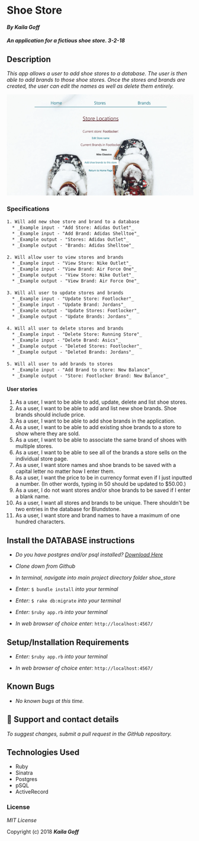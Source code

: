 # Shoe Store

#### _By Kaila Goff_

#### _An application for a fictious shoe store. 3-2-18_

## Description

_This app allows a user to add shoe stores to a database. The user is then able to add brands to those shoe stores. Once the stores and brands are created, the user can edit the names as well as delete them entirely._

<kbd><img src="public/img/screenshot.png" alt=""></kbd>


### Specifications
    1. Will add new shoe store and brand to a database
      * _Example input - "Add Store: Adidas Outlet"_
      * _Example input - "Add Brand: Adidas Shelltoe"_
      * _Example output - "Stores: Adidas Outlet"_
      * _Example output - "Brands: Adidas Shelltoe"_

    2. Will allow user to view stores and brands
      * _Example input - "View Store: Nike Outlet"_
      * _Example input - "View Brand: Air Force One"_
      * _Example output - "View Store: Nike Outlet"_
      * _Example output - "View Brand: Air Force One"_

    3. Will all user to update stores and brands
      * _Example input - "Update Store: Footlocker"_
      * _Example input - "Update Brand: Jordans"_
      * _Example output - "Update Stores: Footlocker"_
      * _Example output - "Update Brands: Jordans"_

    4. Will all user to delete stores and brands
      * _Example input - "Delete Store: Running Store"_
      * _Example input - "Delete Brand: Asics"_
      * _Example output - "Deleted Stores: Footlocker"_
      * _Example output - "Deleted Brands: Jordans"_

    5. Will all user to add brands to stores
      * _Example input - "Add Brand to store: New Balance"_
      * _Example output - "Store: Footlocker Brand: New Balance"_

#### User stories

  1. As a user, I want to be able to add, update, delete and list shoe stores.
  2. As a user, I want to be able to add and list new shoe brands. Shoe brands should include price.
  3. As a user, I want to be able to add shoe brands in the application.
  4. As a user, I want to be able to add existing shoe brands to a store to show where they are sold.
  5. As a user, I want to be able to associate the same brand of shoes with multiple stores.
  6. As a user, I want to be able to see all of the brands a store sells on the individual store page.
  7. As a user, I want store names and shoe brands to be saved with a capital letter no matter how I enter them.
  8. As a user, I want the price to be in currency format even if I just inputted a number. (In other words, typing in 50 should be updated to $50.00.)
  9. As a user, I do not want stores and/or shoe brands to be saved if I enter a blank name.
  10. As a user, I want all stores and brands to be unique. There shouldn't be two entries in the database for Blundstone.
  11. As a user, I want store and brand names to have a maximum of one hundred characters.


## Install the DATABASE instructions

* _Do you have postgres and/or psql installed? [Download Here](https://www.postgresql.org/download/)_

* _Clone down from Github_

* _In terminal, navigate into main project directory folder shoe_store_

* _Enter:_ ``` $ bundle install ``` _into your terminal_

* _Enter:_ ``` $ rake db:migrate ``` _into your terminal_

* _Enter:_ ```$ruby app.rb``` _into your terminal_

* _In web browser of choice enter:_ ```http://localhost:4567/```


## Setup/Installation Requirements

* _Enter:_ ```$ruby app.rb``` _into your terminal_

* _In web browser of choice enter:_ ```http://localhost:4567/```


## Known Bugs

  * _No known bugs at this time._

## 📧 Support and contact details

  _To suggest changes, submit a pull request in the GitHub repository._

## Technologies Used

  * Ruby
  * Sinatra
  * Postgres
  * pSQL
  * ActiveRecord

### License

  *MIT License*

Copyright (c) 2018 **_Kaila Goff_**
